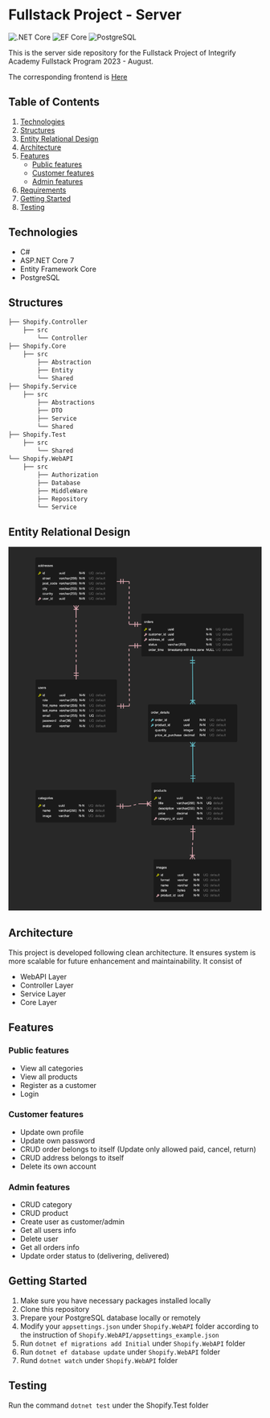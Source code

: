 # Fullstack Project - Server

![.NET Core](https://img.shields.io/badge/.NET%20Core-v.7-purple)
![EF Core](https://img.shields.io/badge/EF%20Core-v.7-cyan)
![PostgreSQL](https://img.shields.io/badge/PostgreSQL-v.14-drakblue)

This is the server side repository for the Fullstack Project of Integrify Academy Fullstack Program 2023 - August.

The corresponding frontend is [Here](https://xuefeng-frontend-project.vercel.app)

## Table of Contents

1. [Technologies](#Technologies)
2. [Structures](#structures)
3. [Entity Relational Design](#entity-relational-design)
4. [Architecture](#architecture)
5. [Features](#features)
   - [Public features](#public-features)
   - [Customer features](#customer-features)
   - [Admin features](#admin-features)
6. [Requirements](#requirements)
7. [Getting Started](#getting-started)
8. [Testing](#testing)

## Technologies

- C#
- ASP.NET Core 7
- Entity Framework Core
- PostgreSQL

## Structures

```
├── Shopify.Controller
    ├── src
        └── Controller
├── Shopify.Core
    ├── src
        ├── Abstraction
        ├── Entity
        └── Shared
├── Shopify.Service
    ├── src
        ├── Abstractions
        ├── DTO
        ├── Service
        └── Shared
├── Shopify.Test
    ├── src
        └── Shared
└── Shopify.WebAPI
    ├── src
        ├── Authorization
        ├── Database
        ├── MiddleWare
        ├── Repository
        └── Service
```

## Entity Relational Design

![ERD](./ERD.png)

## Architecture

This project is developed following clean architecture. It ensures system is more scalable for future enhancement and maintainability. It consist of

- WebAPI Layer
- Controller Layer
- Service Layer
- Core Layer

## Features

### Public features

- View all categories
- View all products
- Register as a customer
- Login

### Customer features

- Update own profile
- Update own password
- CRUD order belongs to itself (Update only allowed paid, cancel, return)
- CRUD address belongs to itself
- Delete its own account

### Admin features

- CRUD category
- CRUD product
- Create user as customer/admin
- Get all users info
- Delete user
- Get all orders info
- Update order status to (delivering, delivered)

## Getting Started

1. Make sure you have necessary packages installed locally
2. Clone this repository
3. Prepare your PostgreSQL database locally or remotely
4. Modify your `appsettings.json` under `Shopify.WebAPI` folder according to the instruction of `Shopify.WebAPI/appsettings_example.json`
5. Run `dotnet ef migrations add Initial` under `Shopify.WebAPI` folder
6. Run `dotnet ef database update` under `Shopify.WebAPI` folder
7. Rund `dotnet watch` under `Shopify.WebAPI` folder

## Testing

Run the command `dotnet test` under the Shopify.Test folder
